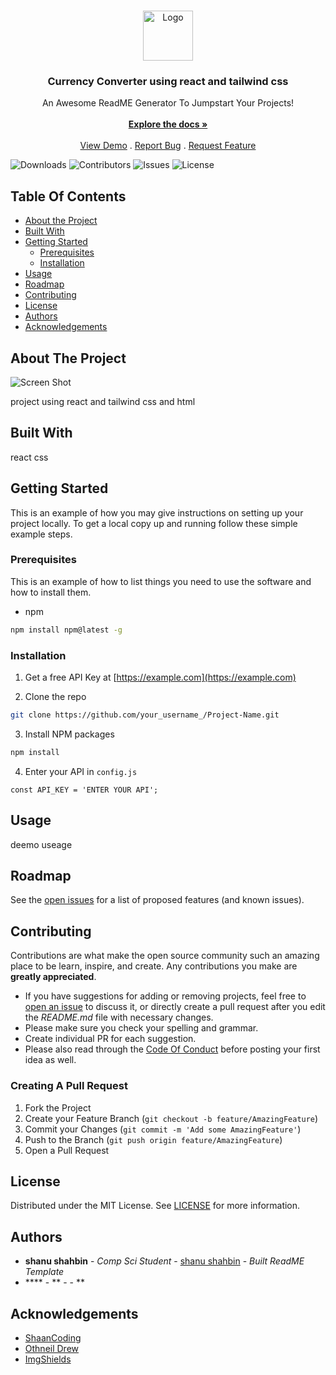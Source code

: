 <br/>
<p align="center">
  <a href="https://github.com/shanu-shahbin/Currency-Converter">
    <img src="images/logo.png" alt="Logo" width="80" height="80">
  </a>

  <h3 align="center">Currency Converter using react and tailwind css</h3>

  <p align="center">
    An Awesome ReadME Generator To Jumpstart Your Projects!
    <br/>
    <br/>
    <a href="https://github.com/shanu-shahbin/Currency-Converter"><strong>Explore the docs »</strong></a>
    <br/>
    <br/>
    <a href="https://github.com/shanu-shahbin/Currency-Converter">View Demo</a>
    .
    <a href="https://github.com/shanu-shahbin/Currency-Converter/issues">Report Bug</a>
    .
    <a href="https://github.com/shanu-shahbin/Currency-Converter/issues">Request Feature</a>
  </p>
</p>

![Downloads](https://img.shields.io/github/downloads/shanu-shahbin/Currency-Converter/total) ![Contributors](https://img.shields.io/github/contributors/shanu-shahbin/Currency-Converter?color=dark-green) ![Issues](https://img.shields.io/github/issues/shanu-shahbin/Currency-Converter) ![License](https://img.shields.io/github/license/shanu-shahbin/Currency-Converter) 

## Table Of Contents

* [About the Project](#about-the-project)
* [Built With](#built-with)
* [Getting Started](#getting-started)
  * [Prerequisites](#prerequisites)
  * [Installation](#installation)
* [Usage](#usage)
* [Roadmap](#roadmap)
* [Contributing](#contributing)
* [License](#license)
* [Authors](#authors)
* [Acknowledgements](#acknowledgements)

## About The Project

![Screen Shot](images/screenshot.png)

project using react and tailwind css and html

## Built With

react css

## Getting Started

This is an example of how you may give instructions on setting up your project locally.
To get a local copy up and running follow these simple example steps.

### Prerequisites

This is an example of how to list things you need to use the software and how to install them.

* npm

```sh
npm install npm@latest -g
```

### Installation

1. Get a free API Key at [https://example.com](https://example.com)

2. Clone the repo

```sh
git clone https://github.com/your_username_/Project-Name.git
```

3. Install NPM packages

```sh
npm install
```

4. Enter your API in `config.js`

```JS
const API_KEY = 'ENTER YOUR API';
```

## Usage

deemo useage

## Roadmap

See the [open issues](https://github.com/shanu-shahbin/Currency-Converter/issues) for a list of proposed features (and known issues).

## Contributing

Contributions are what make the open source community such an amazing place to be learn, inspire, and create. Any contributions you make are **greatly appreciated**.
* If you have suggestions for adding or removing projects, feel free to [open an issue](https://github.com/shanu-shahbin/Currency-Converter/issues/new) to discuss it, or directly create a pull request after you edit the *README.md* file with necessary changes.
* Please make sure you check your spelling and grammar.
* Create individual PR for each suggestion.
* Please also read through the [Code Of Conduct](https://github.com/shanu-shahbin/Currency-Converter/blob/main/CODE_OF_CONDUCT.md) before posting your first idea as well.

### Creating A Pull Request

1. Fork the Project
2. Create your Feature Branch (`git checkout -b feature/AmazingFeature`)
3. Commit your Changes (`git commit -m 'Add some AmazingFeature'`)
4. Push to the Branch (`git push origin feature/AmazingFeature`)
5. Open a Pull Request

## License

Distributed under the MIT License. See [LICENSE](https://github.com/shanu-shahbin/Currency-Converter/blob/main/LICENSE.md) for more information.

## Authors

* **shanu shahbin** - *Comp Sci Student* - [shanu shahbin](https://github.com/Shanu-shahbin/) - *Built ReadME Template*
* **** - ** - []() - **

## Acknowledgements

* [ShaanCoding](https://github.com/ShaanCoding/)
* [Othneil Drew](https://github.com/othneildrew/Best-README-Template)
* [ImgShields](https://shields.io/)
